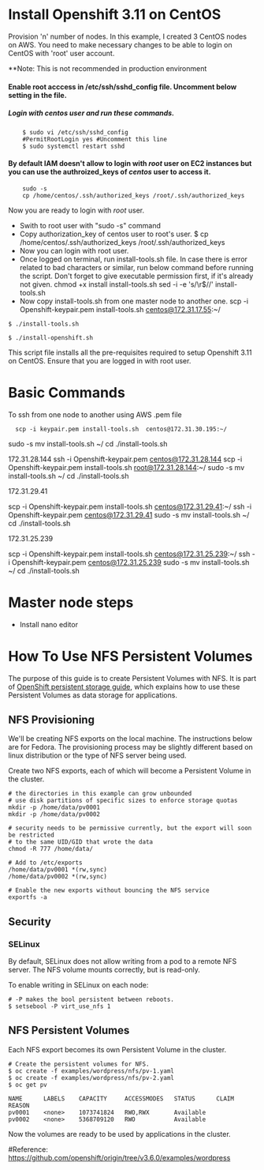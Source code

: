 # Install Openshift 3.11 on CentOS
Provision 'n' number of nodes. In this example, I created 3 CentOS nodes on AWS. You need to make necessary changes to be able to login on CentOS with 'root' user account. 

**Note: This is not recommended in production environment

#### Enable root acccess in /etc/ssh/sshd_config file. Uncomment below setting in the file.
##### Login with *centos* user and run these commands.
```
	$ sudo vi /etc/ssh/sshd_config
	#PermitRootLogin yes #Uncomment this line 
	$ sudo systemctl restart sshd
```

#### By default IAM doesn't allow to login with *root* user on EC2 instances but you can use the authroized_keys of *centos* user to access it.
```
	sudo -s
	cp /home/centos/.ssh/authorized_keys /root/.ssh/authorized_keys
```

Now you are ready to login with *root* user.

- Swith to root user with "sudo -s" command
- Copy authorization_key of centos user to root's user.
	$ cp /home/centos/.ssh/authorized_keys /root/.ssh/authorized_keys
- Now you can login with root user.
- Once logged on terminal, run install-tools.sh file. In case there is error related to bad characters or similar, run below command before running the script. Don't forget to give executable permission first, if it's already not given.
	chmod +x install install-tools.sh
	sed -i -e 's/\r$//' install-tools.sh
- Now copy install-tools.sh from one master node to another one.
	scp -i Openshift-keypair.pem install-tools.sh  centos@172.31.17.55:~/


```
$ ./install-tools.sh
```

```
$ ./install-openshift.sh
```

This script file installs all the pre-requisites required to setup Openshift 3.11 on CentOS. Ensure that you are logged in with root user.

# Basic Commands
To ssh from one node to another using AWS .pem file
```
  scp -i keypair.pem install-tools.sh  centos@172.31.30.195:~/

```
sudo -s
mv install-tools.sh ~/
cd
./install-tools.sh


172.31.28.144
ssh -i Openshift-keypair.pem centos@172.31.28.144
scp -i Openshift-keypair.pem install-tools.sh  root@172.31.28.144:~/
sudo -s
mv install-tools.sh ~/
cd
./install-tools.sh


172.31.29.41

scp -i Openshift-keypair.pem install-tools.sh  centos@172.31.29.41:~/
ssh -i Openshift-keypair.pem centos@172.31.29.41
sudo -s
mv install-tools.sh ~/
cd
./install-tools.sh

172.31.25.239

scp -i Openshift-keypair.pem install-tools.sh  centos@172.31.25.239:~/
ssh -i Openshift-keypair.pem centos@172.31.25.239
sudo -s
mv install-tools.sh ~/
cd
./install-tools.sh



Master node steps
=====================
- Install nano editor









# How To Use NFS Persistent Volumes

The purpose of this guide is to create Persistent Volumes with NFS. It is part of [OpenShift persistent storage guide](../README.md), which explains how to use these Persistent Volumes as data storage for applications.

## NFS Provisioning

We'll be creating NFS exports on the local machine.  The instructions below are for Fedora.  The provisioning process may be slightly different based on linux distribution or the type of NFS server being used.

Create two NFS exports, each of which will become a Persistent Volume in the cluster.

```
# the directories in this example can grow unbounded
# use disk partitions of specific sizes to enforce storage quotas
mkdir -p /home/data/pv0001
mkdir -p /home/data/pv0002

# security needs to be permissive currently, but the export will soon be restricted 
# to the same UID/GID that wrote the data
chmod -R 777 /home/data/

# Add to /etc/exports
/home/data/pv0001 *(rw,sync)
/home/data/pv0002 *(rw,sync)

# Enable the new exports without bouncing the NFS service
exportfs -a

```

## Security

### SELinux

By default, SELinux does not allow writing from a pod to a remote NFS server. The NFS volume mounts correctly, but is read-only.

To enable writing in SELinux on each node:

```
# -P makes the bool persistent between reboots.
$ setsebool -P virt_use_nfs 1
```

## NFS Persistent Volumes

Each NFS export becomes its own Persistent Volume in the cluster.

```
# Create the persistent volumes for NFS.
$ oc create -f examples/wordpress/nfs/pv-1.yaml
$ oc create -f examples/wordpress/nfs/pv-2.yaml
$ oc get pv

NAME      LABELS    CAPACITY     ACCESSMODES   STATUS      CLAIM     REASON
pv0001    <none>    1073741824   RWO,RWX       Available             
pv0002    <none>    5368709120   RWO           Available             

```

Now the volumes are ready to be used by applications in the cluster.

#Reference: https://github.com/openshift/origin/tree/v3.6.0/examples/wordpress 
